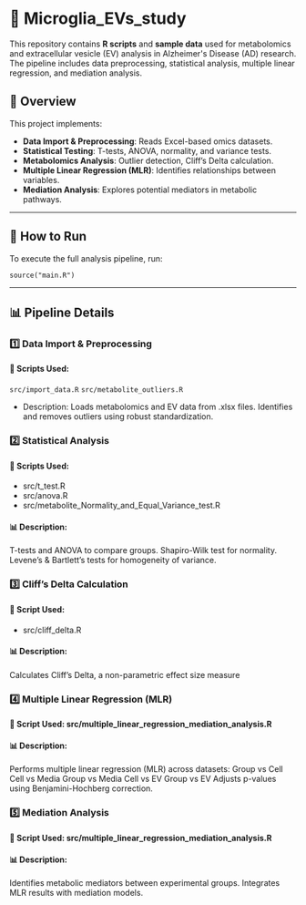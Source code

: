 # 🧬 Microglia_EVs_study

This repository contains **R scripts** and **sample data** used for metabolomics and extracellular vesicle (EV) analysis in Alzheimer's Disease (AD) research. The pipeline includes data preprocessing, statistical analysis, multiple linear regression, and mediation analysis.

## 📖 Overview

This project implements:
- **Data Import & Preprocessing**: Reads Excel-based omics datasets.
- **Statistical Testing**: T-tests, ANOVA, normality, and variance tests.
- **Metabolomics Analysis**: Outlier detection, Cliff’s Delta calculation.
- **Multiple Linear Regression (MLR)**: Identifies relationships between variables.
- **Mediation Analysis**: Explores potential mediators in metabolic pathways.
---
## 🚀 How to Run
To execute the full analysis pipeline, run:
```
source("main.R")
```
---

## 📊 Pipeline Details
### 1️⃣ Data Import & Preprocessing
#### 📂 Scripts Used:
``` src/import_data.R ```
``` src/metabolite_outliers.R ```
- Description:
Loads metabolomics and EV data from .xlsx files.
Identifies and removes outliers using robust standardization.


### 2️⃣ Statistical Analysis
#### 📂 Scripts Used:
- src/t_test.R
- src/anova.R
- src/metabolite_Normality_and_Equal_Variance_test.R
#### 📊 Description:
T-tests and ANOVA to compare groups.
Shapiro-Wilk test for normality.
Levene’s & Bartlett’s tests for homogeneity of variance.


### 3️⃣ Cliff’s Delta Calculation
#### 📂 Script Used:
- src/cliff_delta.R
#### 📊 Description:
Calculates Cliff’s Delta, a non-parametric effect size measure


### 4️⃣ Multiple Linear Regression (MLR)
#### 📂 Script Used: src/multiple_linear_regression_mediation_analysis.R
#### 📊 Description:
Performs multiple linear regression (MLR) across datasets:
Group vs Cell
Cell vs Media
Group vs Media
Cell vs EV
Group vs EV
Adjusts p-values using Benjamini-Hochberg correction.


### 5️⃣ Mediation Analysis
#### 📂 Script Used: src/multiple_linear_regression_mediation_analysis.R
#### 📊 Description:
Identifies metabolic mediators between experimental groups.
Integrates MLR results with mediation models.
